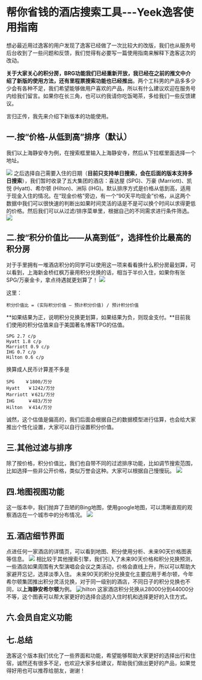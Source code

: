 # 帮你省钱的酒店搜索工具---Yeek逸客使用指南

想必最近用过逸客的用户发现了逸客已经做了一次比较大的改版，我们也从服务号后台收到了一些问题和反馈，我们觉得有必要写一篇使用指南来解释下逸客这次的改动。

**关于大家关心的积分房，BRG功能我们已经重新开放，我已经在之前的推文中介绍了新版的使用方法，还有里程票搜索功能也已经推出**。两个工科男的产品多多少少会有各种不足，我们希望能够做用户喜欢的产品，所以有什么建议欢迎在服务号内给我们留言。如果你在长三角，也可以约我请你吃饭喝茶，多给我们一些反馈建议。

言归正传，我先来介绍下新版本的功能使用。

## 一.按“价格-从低到高”排序（默认）
我们以上海静安寺为例，在搜索框里输入上海静安寺，然后从下拉框里面选择一个地址。

![](/Users/alexmac/Desktop/0.png)
之后选择自己需要入住的日期（**目前只支持单日搜索，会在后面的版本支持多日搜索**），我们暂时收录了五大集团的酒店：喜达屋 (SPG)、万豪 (Marriott)、凯悦 (Hyatt)、希尔顿 (Hilton)、洲际 (IHG)。默认排序方式是价格从低到高，适用于现金入住的情况。在“现金价格”旁边，有一个“90天平均现金”价格，从这两个数据中我们可以很快速的判断出如果时间灵活的话是不是可以换个时间以求得更低的价格。然后我们可以从过滤/排序菜单里，根据自己的不同需求进行条件筛选。
![](/Users/alexmac/Desktop/1.png)
## 二.按“积分价值比——从高到低”，选择性价比最高的积分房
对于手里拥有一堆酒店积分的同学可以使用这一项来看看换什么积分房最划算，可以看到，上海新金桥红枫万豪用积分兑换的话，相当于半价入住，如果你有张SPG/万豪金卡，拿点待遇就更划算了！
![](/Users/alexmac/Desktop/2.png)

这里：

	积分价值比 = (实际积分价值 – 预计积分价值) / 预计积分价值

**如果结果为正，说明积分兑换更划算，如果结果为负，则现金支付。**目前我们使用的积分估值来自于美国著名博客TPG的估值。

	SPG 2.7 c/p
	Hyatt 1.8 c/p
	Marriott 0.9 c/p
	IHG 0.7 c/p
	Hilton 0.6 c/p

换算成人民币计算差不多是

	SPG    ￥1800/万分
	Hyatt   ￥1242/万分
	Marriott ￥621/万分
	IHG     ￥483/万分
	Hilton  ￥414/万分

诚然，这个估值是偏高的，我们后面会根据自己的数据模型进行估算，也会给大家推出个性化设置，大家可以自行设置积分价值。

## 三.其他过滤与排序
除了按价格，积分价值比，我们也自带不同的过滤排序功能，比如调节搜索范围，比如选择一些非公开价格，类似万誉会这种。大家可以根据自己慢慢玩。
![](/Users/alexmac/Desktop/3.png)
## 四.地图视图功能
这一版本中，我们抛弃了丑陋的Bing地图，使用google地图，可以清晰直观的观察酒店在一个城市中的分布情况。
![](/Users/alexmac/Desktop/4.png)
## 五.酒店细节界面
点进任何一家酒店的详情页，可以看到地图、积分使用分析、未来90天价格图表等信息。
![](/Users/alexmac/Desktop/5.png)
相比较于其他搜索引擎，我们引入了未来90天价格和积分兑换预测，一些酒店如果周围有大型演唱会会议之类活动，价格会直线上升，所以可以帮助大家避开忘记，选择淡季入住。
未来90天的积分兑换变化主要应用于希尔顿，今年希尔顿集团推出积分灵活兑换，对于同一级别的酒店，不同日子的积分兑换也不同，以**上海静安希尔顿**为例。
![hilton](/Users/alexmac/Desktop/6.png)
这家酒店积分兑换从28000分到44000分不等，这个图表可以帮大家更好的选择合适的入住时机和选择更好的入住方式。

## 六.会员自定义功能

## 七.总结
逸客这个版本我们优化了一些界面和功能，希望能够帮助大家更好的选择出行和住宿，诚然还有很多不足，也欢迎大家多给建议，帮助我们做出更好的产品，如果觉得好用也可以推荐给朋友，谢谢！

